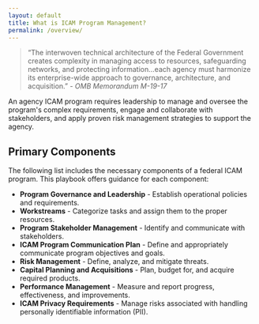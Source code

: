 ```yaml
---
layout: default
title: What is ICAM Program Management?
permalink: /overview/
---
```


> “The interwoven technical architecture of the Federal Government creates complexity in managing access to resources, safeguarding networks, and protecting information...each agency must harmonize its enterprise-wide approach to governance, architecture, and acquisition.” - *OMB Memorandum M-19-17*

An agency ICAM program requires leadership to manage and oversee the program's complex requirements, engage and collaborate with stakeholders, and apply proven risk management strategies to support the agency.

## Primary Components

The following list includes the necessary components of a federal ICAM program. This playbook offers guidance for each component:

- **Program Governance and Leadership** - Establish operational policies and requirements.
- **Workstreams** - Categorize tasks and assign them to the proper resources.
- **Program Stakeholder Management** - Identify and communicate with stakeholders.
- **ICAM Program Communication Plan** - Define and appropriately communicate program objectives and goals.
- **Risk Management** - Define, analyze, and mitigate threats.
- **Capital Planning and Acquisitions** - Plan, budget for, and acquire required products.
- **Performance Management** - Measure and report progress, effectiveness, and improvements.
- **ICAM Privacy Requirements** - Manage risks associated with handling personally identifiable information (PII).
